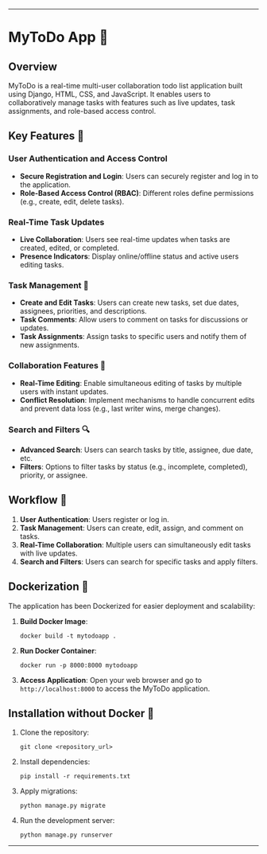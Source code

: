 
---

# MyToDo App 📝

## Overview

MyToDo is a real-time multi-user collaboration todo list application built using Django, HTML, CSS, and JavaScript. It enables users to collaboratively manage tasks with features such as live updates, task assignments, and role-based access control.

## Key Features 🔑

### User Authentication and Access Control

- **Secure Registration and Login**: Users can securely register and log in to the application.
- **Role-Based Access Control (RBAC)**: Different roles define permissions (e.g., create, edit, delete tasks).

### Real-Time Task Updates

- **Live Collaboration**: Users see real-time updates when tasks are created, edited, or completed.
- **Presence Indicators**: Display online/offline status and active users editing tasks.

### Task Management 📅

- **Create and Edit Tasks**: Users can create new tasks, set due dates, assignees, priorities, and descriptions.
- **Task Comments**: Allow users to comment on tasks for discussions or updates.
- **Task Assignments**: Assign tasks to specific users and notify them of new assignments.

### Collaboration Features 🤝

- **Real-Time Editing**: Enable simultaneous editing of tasks by multiple users with instant updates.
- **Conflict Resolution**: Implement mechanisms to handle concurrent edits and prevent data loss (e.g., last writer wins, merge changes).

### Search and Filters 🔍

- **Advanced Search**: Users can search tasks by title, assignee, due date, etc.
- **Filters**: Options to filter tasks by status (e.g., incomplete, completed), priority, or assignee.

## Workflow 🔄

1. **User Authentication**: Users register or log in.
2. **Task Management**: Users can create, edit, assign, and comment on tasks.
3. **Real-Time Collaboration**: Multiple users can simultaneously edit tasks with live updates.
4. **Search and Filters**: Users can search for specific tasks and apply filters.

## Dockerization 🐳

The application has been Dockerized for easier deployment and scalability:

1. **Build Docker Image**:
   ```
   docker build -t mytodoapp .
   ```

2. **Run Docker Container**:
   ```
   docker run -p 8000:8000 mytodoapp
   ```

3. **Access Application**:
   Open your web browser and go to `http://localhost:8000` to access the MyToDo application.

## Installation without Docker 🚀

1. Clone the repository:
   ```
   git clone <repository_url>
   ```

2. Install dependencies:
   ```
   pip install -r requirements.txt
   ```

3. Apply migrations:
   ```
   python manage.py migrate
   ```

4. Run the development server:
   ```
   python manage.py runserver
   ```

---
